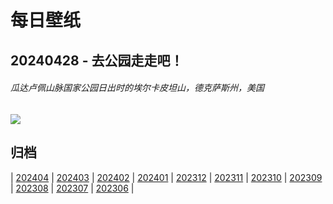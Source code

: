 # 每日壁纸

## 20240428 - 去公园走走吧！

###### 瓜达卢佩山脉国家公园日出时的埃尔卡皮坦山，德克萨斯州，美国

![](https://www.bing.com/th?id=OHR.GuadalupeTexas_ZH-CN3911419948_UHD.jpg)

## 归档

| [202404](/202404/README.md)
| [202403](/202403/README.md)
| [202402](/202402/README.md)
| [202401](/202401/README.md)
| [202312](/202312/README.md)
| [202311](/202311/README.md)
| [202310](/202310/README.md)
| [202309](/202309/README.md)
| [202308](/202308/README.md)
| [202307](/202307/README.md)
| [202306](/202306/README.md)
|